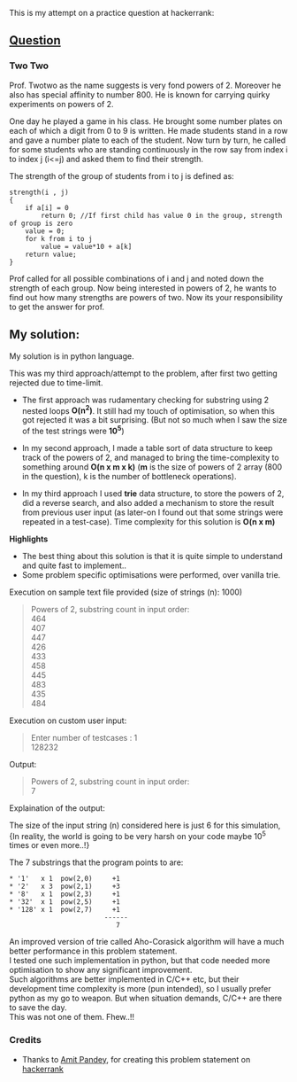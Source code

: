 This is my attempt on a practice question at hackerrank:

## [Question](https://www.hackerrank.com/challenges/two-two/problem)

### Two Two

Prof. Twotwo as the name suggests is very fond powers of 2. Moreover he also has special affinity to number 800. He is known for carrying quirky experiments on powers of 2.

One day he played a game in his class. He brought some number plates on each of which a digit from 0 to 9 is written. He made students stand in a row and gave a number plate to each of the student. Now turn by turn, he called for some students who are standing continuously in the row say from index i to index j (i<=j) and asked them to find their strength.

The strength of the group of students from i to j is defined as:

```
strength(i , j)
{
    if a[i] = 0
        return 0; //If first child has value 0 in the group, strength of group is zero
    value = 0;
    for k from i to j
        value = value*10 + a[k]
    return value;
} 
```

Prof called for all possible combinations of i and j and noted down the strength of each group. Now being interested in powers of 2, he wants to find out how many strengths are powers of two. Now its your responsibility to get the answer for prof.

## My solution:

My solution is in python language.

This was my third approach/attempt to the problem, after first two getting rejected due to time-limit.

* The first approach was rudamentary checking for substring using 2 nested loops **O(n<sup>2</sup>)**. It still had my touch of optimisation, so when this got rejected it was a bit surprising. (But not so much when I saw the size of the test strings were **10<sup>5</sup>**)

* In my second approach, I made a table sort of data structure to keep track of the powers of 2, and managed to bring the time-complexity to something around **O(n x m x k)**  (**m** is the size of powers of 2 array (800 in the question), k is the number of bottleneck operations).

* In my third approach I used **trie** data structure, to store the powers of 2, did a reverse search, and also added a mechanism to store the result from previous user input (as later-on I found out that some strings were repeated in a test-case). Time complexity for this solution is **O(n x m)**

**Highlights**
* The best thing about this solution is that it is quite simple to understand and quite fast to implement..
* Some problem specific optimisations were performed, over vanilla trie.


Execution on sample text file provided (size of strings (n): 1000)

>Powers of 2, substring count in input order:\
464\
407\
447\
426\
433\
458\
445\
483\
435\
484


Execution on custom user input:

>Enter number of testcases : 1\
128232

Output:

>Powers of 2, substring count in input order:\
7



Explaination of the output:

The size of the input string (n) considered here is just 6 for this simulation, {In reality, the world is going to be very harsh on your code maybe 10<sup>5</sup> times or even more..!}

The 7 substrings that the program points to are:

```
* '1'   x 1  pow(2,0)     +1
* '2'   x 3  pow(2,1)     +3
* '8'   x 1  pow(2,3)     +1
* '32'  x 1  pow(2,5)     +1
* '128' x 1  pow(2,7)     +1
                        ------
                           7
```                           
                                 
An improved version of trie called Aho-Corasick algorithm will have a much better performance in this problem statement.\
I tested one such implementation in python, but that code needed more optimisation to show any significant improvement.\
Such algorithms are better implemented in C/C++ etc, but their development time complexity is more (pun intended), so I usually prefer python as my go to weapon. But when situation demands, C/C++ are there to save the day.\
This was not one of them. Fhew..!!

### Credits

* Thanks to [Amit Pandey](https://www.hackerrank.com/profile/amititkgp), for creating this problem statement on [hackerrank](https://www.hackerrank.com)
